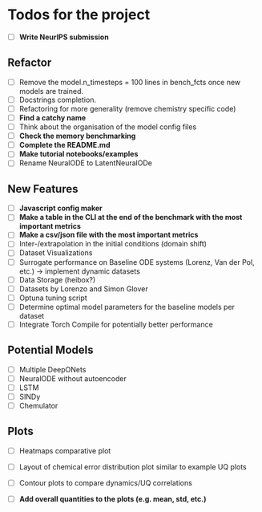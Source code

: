 # Todos for the project

- [ ] **Write NeurIPS submission**

## Refactor
- [ ] Remove the model.n_timesteps = 100 lines in bench_fcts once new models are trained.
- [ ] Docstrings completion.
- [ ] Refactoring for more generality (remove chemistry specific code)
- [ ] **Find a catchy name**
- [ ] Think about the organisation of the model config files
- [ ] **Check the memory benchmarking**
- [ ] **Complete the README.md**
- [ ] **Make tutorial notebooks/examples**
- [ ] Rename NeuralODE to LatentNeuralODe

## New Features
- [ ] **Javascript config maker**
- [ ] **Make a table in the CLI at the end of the benchmark with the most important metrics**
- [ ] **Make a csv/json file with the most important metrics**
- [ ] Inter-/extrapolation in the initial conditions (domain shift)
- [ ] Dataset Visualizations
- [ ] Surrogate performance on Baseline ODE systems (Lorenz, Van der Pol, etc.) -> implement dynamic datasets
- [ ] Data Storage (heibox?)
- [ ] Datasets by Lorenzo and Simon Glover
- [ ] Optuna tuning script
- [ ] Determine optimal model parameters for the baseline models per dataset
- [ ] Integrate Torch Compile for potentially better performance

## Potential Models
- [ ] Multiple DeepONets
- [ ] NeuralODE without autoencoder
- [ ] LSTM
- [ ] SINDy 
- [ ] Chemulator

## Plots
- [ ] Heatmaps comparative plot
- [ ] Layout of chemical error distribution plot similar to example UQ plots
- [ ] Contour plots to compare dynamics/UQ correlations
- [ ] **Add overall quantities to the plots (e.g. mean, std, etc.)**


